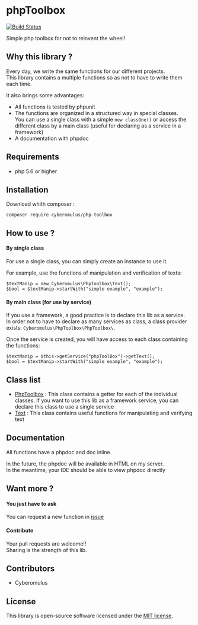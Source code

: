 # phpToolbox

[![Build Status](https://img.shields.io/travis/cyberomulus/phpToolbox.svg?style=flat-square)](https://travis-ci.org/cyberomulus/phpToolbox)

Simple php toolbox for not to reinvent the wheel!

## Why this library ?

Every day, we write the same functions for our different projects.  
This library contains a multiple functions so as not to have to write them each time.

It also brings some advantages:

* All functions is tested by phpunit
* The functions are organized in a structured way in special classes.  
You can use a single class with a simple `new classOne()` or access the different class by a main class (useful for declaring as a service in a framework)
* A documentation with phpdoc

## Requirements

* php 5.6 or higher

## Installation

Download whith composer :

    composer require cyberomulus/php-toolbox

## How to use ?

#### By single class

For use a single class, you can simply create an instance to use it.

For example, use the functions of manipulation and verification of texts:

    $textManip = new Cyberomulus\PhpToolbox\Text();
    $bool = $textManip->startWith("simple example", "example");

#### By main class (for use by service)

If you use a framework, a good practice is to declare this lib as a service.  
In order not to have to declare as many services as class, a class provider exists: `Cyberomulus\PhpToolbox\PhpToolbox\`.

Once the service is created, you will have access to each class containing the functions:

    $textManip = $this->getService("phpToolBox")->getText();
    $bool = $textManip->startWith("simple example", "example");

## Class list

* [PhpToolbox](docs/00-PhpToolBox.md) : This class contains a getter for each of the individual classes.
If you want to use this lib as a framework service, you can declare this class to use a single service
* [Text](docs/0-text.md) : This class contains useful functions for manipulating and verifying text

## Documentation

All functions have a phpdoc and doc inline.

In the future, the phpdoc will be available in HTML on my server.  
In the meantime, your IDE should be able to view phpdoc directly

## Want more ?

#### You just have to ask

You can request a new function in [issue](https://github.com/cyberomulus/phpToolbox/issues)

#### Contribute

Your pull requests are welcome!!  
Sharing is the strength of this lib.

## Contributors

* Cyberomulus

## License

This library is open-source software licensed under the [MIT license](http://opensource.org/licenses/MIT).